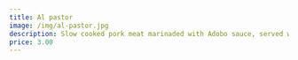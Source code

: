 ```yaml
---
title: Al pastor
image: /img/al-pastor.jpg
description: Slow cooked pork meat marinaded with Adobo sauce, served with pineapple, onions, cilantro, limes, red radishes & House spicy sauce.
price: 3.00
---
```

